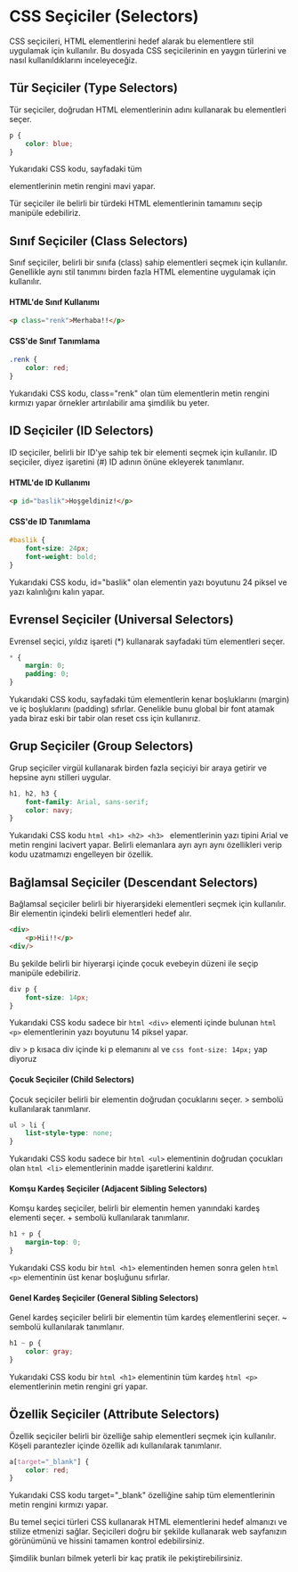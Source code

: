 # CSS Seçiciler (Selectors)

CSS seçicileri, HTML elementlerini hedef alarak bu elementlere stil uygulamak için kullanılır. Bu dosyada CSS seçicilerinin en yaygın türlerini ve nasıl kullanıldıklarını inceleyeceğiz.

## Tür Seçiciler (Type Selectors)

Tür seçiciler, doğrudan HTML elementlerinin adını kullanarak bu elementleri seçer.

```css
p {
    color: blue;
}
```

Yukarıdaki CSS kodu, sayfadaki tüm <p> elementlerinin metin rengini mavi yapar.

Tür seçiciler ile belirli bir türdeki HTML elementlerinin tamamını seçip manipüle edebiliriz.

## Sınıf Seçiciler (Class Selectors)

Sınıf seçiciler, belirli bir sınıfa (class) sahip elementleri seçmek için kullanılır. Genellikle aynı stil tanımını birden fazla HTML elementine uygulamak için kullanılır.

#### HTML'de Sınıf Kullanımı

```html
<p class="renk">Merhaba!!</p>
``` 
#### CSS'de Sınıf Tanımlama

```Css
.renk { 
    color: red; 
}
```

Yukarıdaki CSS kodu, class="renk" olan tüm elementlerin metin rengini kırmızı yapar örnekler artırılabilir ama şimdilik bu yeter.

## ID Seçiciler (ID Selectors)

ID seçiciler, belirli bir ID'ye sahip tek bir elementi seçmek için kullanılır. ID seçiciler, diyez işaretini (#) ID adının önüne ekleyerek tanımlanır.

#### HTML'de ID Kullanımı

```html
<p id="baslik">Hoşgeldiniz!</p>
```

#### CSS'de ID Tanımlama

```css
#baslik {
    font-size: 24px;
    font-weight: bold;
}
```

Yukarıdaki CSS kodu, id="baslik" olan elementin yazı boyutunu 24 piksel ve yazı kalınlığını kalın yapar.

## Evrensel Seçiciler (Universal Selectors)

Evrensel seçici, yıldız işareti (*) kullanarak sayfadaki tüm elementleri seçer.


```css
* {
    margin: 0;
    padding: 0;
}
```

Yukarıdaki CSS kodu, sayfadaki tüm elementlerin kenar boşluklarını (margin) ve iç boşluklarını (padding) sıfırlar. Genelikle bunu global bir font atamak yada biraz eski bir tabir olan reset css için kullanırız.


## Grup Seçiciler (Group Selectors)

Grup seçiciler virgül kullanarak birden fazla seçiciyi bir araya getirir ve hepsine aynı stilleri uygular.

```css
h1, h2, h3 {
    font-family: Arial, sans-serif;
    color: navy;
}
```

Yukarıdaki CSS kodu ```html <h1> <h2> <h3> ```  elementlerinin yazı tipini Arial ve metin rengini lacivert yapar.
Belirli elemanlara ayrı ayrı aynı özellikleri verip kodu uzatmamızı engelleyen bir özellik.


## Bağlamsal Seçiciler (Descendant Selectors)

Bağlamsal seçiciler belirli bir hiyerarşideki elementleri seçmek için kullanılır. Bir elementin içindeki belirli elementleri hedef alır.

```html
<div>
    <p>Hii!!</p>
<div/>
```

Bu şekilde belirli bir hiyerarşi içinde çocuk evebeyin düzeni ile seçip manipüle edebiliriz.


```css
div p {
    font-size: 14px;
}
```

Yukarıdaki CSS kodu sadece bir ```html <div>```  elementi içinde bulunan ```html <p>``` elementlerinin yazı boyutunu 14 piksel yapar.

div > p 
kısaca div içinde ki p elemanını al ve ```css font-size: 14px;``` yap diyoruz

#### Çocuk Seçiciler (Child Selectors)

Çocuk seçiciler belirli bir elementin doğrudan çocuklarını seçer. > sembolü kullanılarak tanımlanır.

```css
ul > li {
    list-style-type: none;
}
```
Yukarıdaki CSS kodu sadece bir ```html <ul>``` elementinin doğrudan çocukları olan ```html <li>``` elementlerinin madde işaretlerini kaldırır.

#### Komşu Kardeş Seçiciler (Adjacent Sibling Selectors)

Komşu kardeş seçiciler, belirli bir elementin hemen yanındaki kardeş elementi seçer. + sembolü kullanılarak tanımlanır.

```css
h1 + p {
    margin-top: 0;
}
```


Yukarıdaki CSS kodu bir ```html <h1>``` elementinden hemen sonra gelen ```html <p>``` elementinin üst kenar boşluğunu sıfırlar.

#### Genel Kardeş Seçiciler (General Sibling Selectors)

Genel kardeş seçiciler belirli bir elementin tüm kardeş elementlerini seçer. ~ sembolü kullanılarak tanımlanır.

```css
h1 ~ p {
    color: gray;
}
```
Yukarıdaki CSS kodu bir ```html <h1>``` elementinin tüm kardeş ```html <p>``` elementlerinin metin rengini gri yapar.

## Özellik Seçiciler (Attribute Selectors)

Özellik seçiciler belirli bir özelliğe sahip elementleri seçmek için kullanılır. Köşeli parantezler içinde özellik adı kullanılarak tanımlanır.

```css
a[target="_blank"] {
    color: red;
}
```
Yukarıdaki CSS kodu target="_blank" özelliğine sahip tüm <a> elementlerinin metin rengini kırmızı yapar.

Bu temel seçici türleri CSS kullanarak HTML elementlerini hedef almanızı ve stilize etmenizi sağlar. Seçicileri doğru bir şekilde kullanarak web sayfanızın görünümünü ve hissini tamamen kontrol edebilirsiniz.

Şimdilik bunları bilmek yeterli bir kaç pratik ile pekiştirebilirsiniz.
